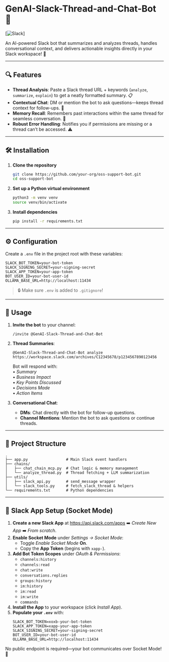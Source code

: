 # GenAI-Slack-Thread-and-Chat-Bot 🤖

[![Slack](https://img.shields.io/badge/Slack-Compatible-blue?logo=slack)]

An AI-powered Slack bot that summarizes and analyzes threads, handles conversational context, and delivers actionable insights directly in your Slack workspace! 🚀

---

## 🔍 Features

- **Thread Analysis**: Paste a Slack thread URL + keywords (`analyze`, `summarize`, `explain`) to get a neatly formatted summary. 📋
- **Contextual Chat**: DM or mention the bot to ask questions—keeps thread context for follow-ups. 💬
- **Memory Recall**: Remembers past interactions within the same thread for seamless conversation. 🧠
- **Robust Error Handling**: Notifies you if permissions are missing or a thread can’t be accessed. ⚠️

---

## 🛠️ Installation

1. **Clone the repository**
   ```bash
   git clone https://github.com/your-org/oss-support-bot.git
   cd oss-support-bot
   ```
2. **Set up a Python virtual environment**
   ```bash
   python3 -m venv venv
   source venv/bin/activate
   ```
3. **Install dependencies**
   ```bash
   pip install -r requirements.txt
   ```

---

## ⚙️ Configuration

Create a `.env` file in the project root with these variables:

```dotenv
SLACK_BOT_TOKEN=your-bot-token
SLACK_SIGNING_SECRET=your-signing-secret
SLACK_APP_TOKEN=your-app-token
BOT_USER_ID=your-bot-user-id
OLLAMA_BASE_URL=http://localhost:11434
```

> 🔒 Make sure `.env` is added to `.gitignore`!

---

## 🚀 Usage

1. **Invite the bot** to your channel:
   ```slack
   /invite @GenAI-Slack-Thread-and-Chat-Bot
   ```
2. **Thread Summaries**:
   ```slack
   @GenAI-Slack-Thread-and-Chat-Bot analyze https://workspace.slack.com/archives/C12345678/p1234567890123456
   ```
   Bot will respond with:  
   • *Summary*  
   • *Business Impact*  
   • *Key Points Discussed*  
   • *Decisions Made*  
   • *Action Items*

3. **Conversational Chat**:
   - **DMs**: Chat directly with the bot for follow-up questions.  
   - **Channel Mentions**: Mention the bot to ask questions or continue threads.

---

## 📂 Project Structure

```text
.
├── app.py                 # Main Slack event handlers
├── chains/               
│   ├── chat_chain_mcp.py  # Chat logic & memory management
│   └── analyze_thread.py  # Thread fetching + LLM summarization
├── utils/                
│   ├── slack_api.py       # send_message wrapper
│   └── slack_tools.py     # fetch_slack_thread & helpers
└── requirements.txt       # Python dependencies
```

---

## 🔧 Slack App Setup (Socket Mode)

1. **Create a new Slack App** at https://api.slack.com/apps ➡️ *Create New App* ➡️ *From scratch*.
2. **Enable Socket Mode** under *Settings → Socket Mode*:
   - Toggle *Enable Socket Mode* **On**.
   - Copy the **App Token** (begins with `xapp-`).
3. **Add Bot Token Scopes** under *OAuth & Permissions*:
   - `channels:history`
   - `channels:read`
   - `chat:write`
   - `conversations.replies`
   - `groups:history`
   - `im:history`
   - `im:read`
   - `im:write`
   - `commands`
4. **Install the App** to your workspace (click *Install App*).
5. **Populate your `.env`** with:
   ```dotenv
   SLACK_BOT_TOKEN=xoxb-your-bot-token
   SLACK_APP_TOKEN=xapp-your-app-token
   SLACK_SIGNING_SECRET=your-signing-secret
   BOT_USER_ID=your-bot-user-id
   OLLAMA_BASE_URL=http://localhost:11434
   ```

No public endpoint is required—your bot communicates over Socket Mode! 🚀
